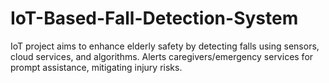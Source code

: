 # IoT-Based-Fall-Detection-System
IoT project aims to enhance elderly safety by detecting falls using sensors, cloud services, and algorithms. Alerts caregivers/emergency services for prompt assistance, mitigating injury risks.
